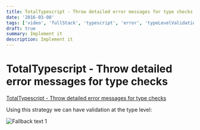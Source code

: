 ```yaml
---
title: TotalTypescript - Throw detailed error messages for type checks
date: '2016-03-08'
tags: ['video', 'fullStack', 'typescript', 'error', 'typeLevelValidation', 'validation', 'read', '', 'withResume']
draft: true
summary: Implement it
description: Implement it
---
```

# TotalTypescript - Throw detailed error messages for type checks


[TotalTypescript - Throw detailed error messages for type checks](https://www.totaltypescript.com/tips/throw-detailed-error-messages-for-type-checks)

Using this strategy we can have validation at the type level:

![Fallback text 1](/static/assets/pasted-image-20221012172225.png)


